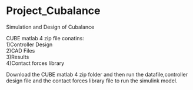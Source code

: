 # Project_Cubalance
Simulation and Design of Cubalance

CUBE matlab 4 zip file conatins:\
1)Controller Design\
2)CAD Files\
3)Results\
4)Contact forces library

Download the CUBE matlab 4 zip folder and then run the datafile,controller design file and the contact forces library file to run the simulink model.

